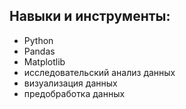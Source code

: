 ## Навыки и инструменты:

- Python
- Pandas
- Matplotlib
- исследовательский анализ данных
- визуализация данных
- предобработка данных
